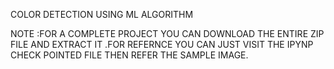 COLOR DETECTION USING ML ALGORITHM 

NOTE :FOR A COMPLETE PROJECT YOU CAN DOWNLOAD THE ENTIRE ZIP FILE AND EXTRACT IT .FOR REFERNCE YOU CAN JUST VISIT THE IPYNP CHECK POINTED FILE THEN REFER THE SAMPLE IMAGE.
